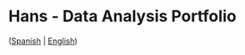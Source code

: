 # Hans - Data Analysis Portfolio 
([Spanish](https://github.com/HansAllTech/Hans_Data_Analysis_Portfolio/blob/main/Proyectos.md#tabla-de-contenido-es--en) | [English](https://github.com/HansAllTech/Hans_Data_Analysis_Portfolio/blob/main/Projects.md#table-of-content-es--en))                                                 
                                                                                                                                                                  
                                                                                  
                                                                                       
                                                           
                                        
                         
                                                
          
           
    
   
    
  
